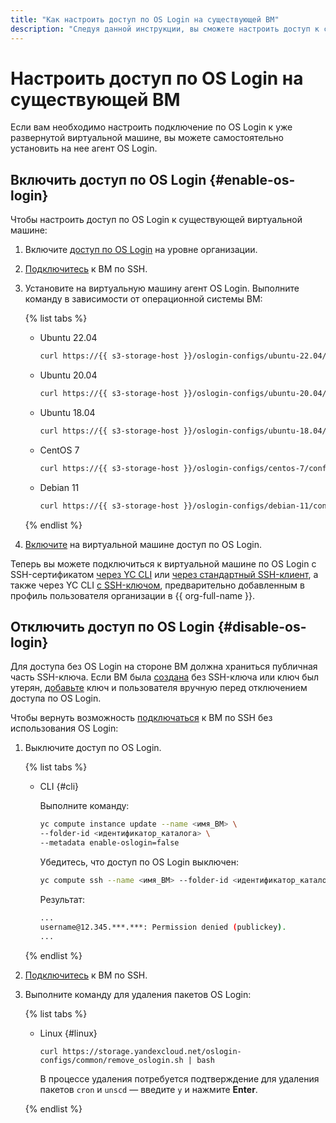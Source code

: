 ```yaml
---
title: "Как настроить доступ по OS Login на существующей ВМ"
description: "Следуя данной инструкции, вы сможете настроить доступ к существующей виртуальной машине по OS Login."
---
```


# Настроить доступ по OS Login на существующей ВМ

Если вам необходимо настроить подключение по OS Login к уже развернутой виртуальной машине, вы можете самостоятельно установить на нее агент OS Login.

## Включить доступ по OS Login {#enable-os-login}

Чтобы настроить доступ по OS Login к существующей виртуальной машине:

1. Включите [доступ по OS Login](../../../organization/operations/os-login-access.md) на уровне организации.

1. [Подключитесь](./ssh.md#vm-connect) к ВМ по SSH.

1. Установите на виртуальную машину агент OS Login. Выполните команду в зависимости от операционной системы ВМ:

    {% list tabs %}

    - Ubuntu 22.04

      ```bash
      curl https://{{ s3-storage-host }}/oslogin-configs/ubuntu-22.04/config_oslogin.sh | bash
      ```

    - Ubuntu 20.04

      ```bash
      curl https://{{ s3-storage-host }}/oslogin-configs/ubuntu-20.04/config_oslogin.sh | bash
      ```

    - Ubuntu 18.04

      ```bash
      curl https://{{ s3-storage-host }}/oslogin-configs/ubuntu-18.04/config_oslogin.sh | bash
      ```

    - CentOS 7

      ```bash
      curl https://{{ s3-storage-host }}/oslogin-configs/centos-7/config_oslogin.sh | bash
      ```

    - Debian 11

      ```bash
      curl https://{{ s3-storage-host }}/oslogin-configs/debian-11/config_oslogin.sh | bash
      ```

    {% endlist %}

1. [Включите](../vm-control/vm-update.md#enable-oslogin-access) на виртуальной машине доступ по OS Login.

Теперь вы можете подключиться к виртуальной машине по OS Login c SSH-сертификатом [через YC CLI](os-login.md#connect-via-cli) или [через стандартный SSH-клиент](os-login.md#connect-via-exported-certificate), а также через YC CLI [с SSH-ключом](os-login.md#connect-via-key), предварительно добавленным в профиль пользователя организации в {{ org-full-name }}.

## Отключить доступ по OS Login {#disable-os-login}

Для доступа без OS Login на стороне ВМ должна храниться публичная часть SSH-ключа. Если ВМ была [создана](../../../compute/operations/vm-create/create-linux-vm.md) без SSH-ключа или ключ был утерян, [добавьте](../../../compute/operations/vm-connect/recovery-access.md#ssh-recovery) ключ и пользователя вручную перед отключением доступа по OS Login.

Чтобы вернуть возможность [подключаться](ssh.md) к ВМ по SSH без использования OS Login:

1. Выключите доступ по OS Login.

    {% list tabs %}

    - CLI {#cli}

      Выполните команду:

      ```bash
      yc compute instance update --name <имя_ВМ> \
      --folder-id <идентификатор_каталога> \
      --metadata enable-oslogin=false
      ```

      Убедитесь, что доступ по OS Login выключен:

      ```bash
      yc compute ssh --name <имя_ВМ> --folder-id <идентификатор_каталога>
      ```

      Результат:

      ```bash
      ...
      username@12.345.***.***: Permission denied (publickey).
      ...
      ```

    {% endlist %}

1. [Подключитесь](./ssh.md#vm-connect) к ВМ по SSH.

1. Выполните команду для удаления пакетов OS Login:

    {% list tabs %}

    - Linux {#linux}

      ```
      curl https://storage.yandexcloud.net/oslogin-configs/common/remove_oslogin.sh | bash
      ```

      В процессе удаления потребуется подтверждение для удаления пакетов `cron` и `unscd` — введите `y` и нажмите **Enter**.

    {% endlist %}